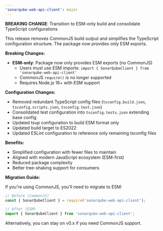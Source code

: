 ```yaml
---
'sonarqube-web-api-client': major
---
```


**BREAKING CHANGE**: Transition to ESM-only build and consolidate TypeScript configurations

This release removes CommonJS build output and simplifies the TypeScript configuration structure. The package now provides only ESM exports.

**Breaking Changes:**

- **ESM-only**: Package now only provides ESM exports (no CommonJS)
  - Users must use ESM imports: `import { SonarQubeClient } from 'sonarqube-web-api-client'`
  - CommonJS `require()` is no longer supported
  - Requires Node.js 16+ with ESM support

**Configuration Changes:**

- Removed redundant TypeScript config files (`tsconfig.build.json`, `tsconfig.scripts.json`, `tsconfig.test.json`)
- Consolidated test configuration into `tsconfig.tests.json` extending base config
- Updated tsup configuration to build ESM format only
- Updated build target to ES2022
- Updated ESLint configuration to reference only remaining tsconfig files

**Benefits:**

- Simplified configuration with fewer files to maintain
- Aligned with modern JavaScript ecosystem (ESM-first)
- Reduced package complexity
- Better tree-shaking support for consumers

**Migration Guide:**

If you're using CommonJS, you'll need to migrate to ESM:

```javascript
// Before (CommonJS)
const { SonarQubeClient } = require('sonarqube-web-api-client');

// After (ESM)
import { SonarQubeClient } from 'sonarqube-web-api-client';
```

Alternatively, you can stay on v0.x if you need CommonJS support.
